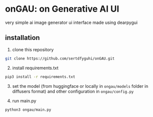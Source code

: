 # onGAU: on Generative AI UI

very simple ai image generator ui interface made using dearpygui

## installation

1. clone this repository

```sh
git clone https://github.com/sertdfyguhi/onGAU.git
```

2. install requirements.txt

```sh
pip3 install -r requirements.txt
```

3. set the model (from huggingface or locally in `ongau/models` folder in diffusers format) and other configuration in `ongau/config.py`

4. run main.py

```sh
python3 ongau/main.py
```
